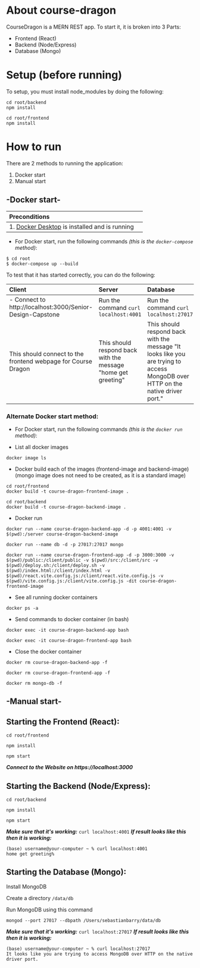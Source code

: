 # About course-dragon

CourseDragon is a MERN REST app. To start it, it is broken into 3 Parts:

- Frontend (React)
- Backend (Node/Express)
- Database (Mongo)

# Setup (before running)

To setup, you must install node_modules by doing the following:

```
cd root/backend
npm install
```
```
cd root/frontend
npm install
```

# How to run

There are 2 methods to running the application:

1. Docker start
2. Manual start

## -Docker start-

| Preconditions | |
:---|:---
| 1. [Docker Desktop](https://www.docker.com/products/docker-desktop/) is installed and is running | |

* For Docker start, run the following commands _(this is the `docker-compose` method)_:

```
$ cd root
$ docker-compose up --build
```

To test that it has started correctly, you can do the following:

| Client | Server | Database |
:---|:---|:---
| - Connect to http://localhost:3000/Senior-Design-Capstone | Run the command `curl localhost:4001` | Run the command `curl localhost:27017` |
| This should connect to the frontend webpage for Course Dragon | This should respond back with the message "home get greeting" | This should respond back with the message "It looks like you are trying to access MongoDB over HTTP on the native driver port." |

### Alternate Docker start method:

* For Docker start, run the following commands _(this is the `docker run` method)_:

* List all docker images 

```
docker image ls
```

* Docker build each of the images (frontend-image and backend-image)(mongo image does not need to be created, as it is a standard image)

```
cd root/frontend
docker build -t course-dragon-frontend-image .
```
```
cd root/backend
docker build -t course-dragon-backend-image .
```

* Docker run

```
docker run --name course-dragon-backend-app -d -p 4001:4001 -v $(pwd):/server course-dragon-backend-image
```
```
docker run --name db -d -p 27017:27017 mongo
```
```
docker run --name course-dragon-frontend-app -d -p 3000:3000 -v $(pwd)/public:/client/public -v $(pwd)/src:/client/src -v $(pwd)/deploy.sh:/client/deploy.sh -v $(pwd)/index.html:/client/index.html -v $(pwd)/react.vite.config.js:/client/react.vite.config.js -v $(pwd)/vite.config.js:/client/vite.config.js -dit course-dragon-frontend-image
```

* See all running docker containers

```
docker ps -a
```

* Send commands to docker container (in bash) 

```
docker exec -it course-dragon-backend-app bash
```
```
docker exec -it course-dragon-frontend-app bash
```

* Close the docker container

```
docker rm course-dragon-backend-app -f
```
```
docker rm course-dragon-frontend-app -f
```
```
docker rm mongo-db -f
```

## -Manual start-

Starting the Frontend (React):
----

`cd root/frontend`

`npm install`

`npm start`

_**Connect to the Website on https://localhost:3000**_

Starting the Backend (Node/Express): 
----

`cd root/backend`

`npm install`

`npm start`

_**Make sure that it's working:**_ `curl localhost:4001`
_**If result looks like this then it is working:**_ 

```
(base) username@your-computer ~ % curl localhost:4001
home get greeting%
```

Starting the Database (Mongo):
----

Install MongoDB

Create a directory `/data/db`

Run MongoDB using this command

`mongod --port 27017 --dbpath /Users/sebastianbarry/data/db`

_**Make sure that it's working:**_ `curl localhost:27017`
_**If result looks like this then it is working:**_ 

```
(base) username@your-computer ~ % curl localhost:27017
It looks like you are trying to access MongoDB over HTTP on the native driver port.
```
